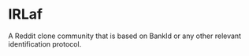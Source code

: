 # IRLaf
A Reddit clone community that is based on BankId or any other relevant identification protocol.
